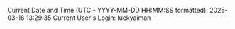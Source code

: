 Current Date and Time (UTC - YYYY-MM-DD HH:MM:SS formatted): 2025-03-16 13:29:35
Current User's Login: luckyaiman

